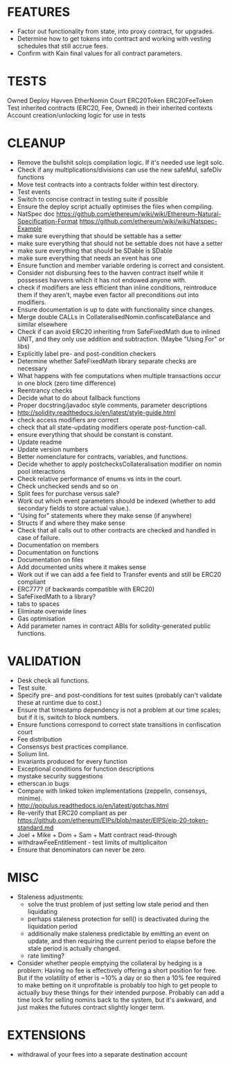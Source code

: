 FEATURES
========
* Factor out functionality from state, into proxy contract, for upgrades.
* Determine how to get tokens into contract and working with vesting schedules that still accrue fees.
* Confirm with Kain final values for all contract parameters.

TESTS
=====
Owned
Deploy
Havven
EtherNomin
Court
ERC20Token
ERC20FeeToken
Test inherited contracts (ERC20, Fee, Owned) in their inherited contexts
Account creation/unlocking logic for use in tests


CLEANUP
=======
* Remove the bullshit solcjs compilation logic. If it's needed use legit solc.
* Check if any multiplications/divisions can use the new safeMul, safeDiv functions
* Move test contracts into a contracts folder within test directory.
* Test events
* Switch to concise contract in testing suite if possible
* Ensure the deploy script actually optimises the files when compiling.
* NatSpec doc https://github.com/ethereum/wiki/wiki/Ethereum-Natural-Specification-Format https://github.com/ethereum/wiki/wiki/Natspec-Example
* make sure everything that should be settable has a setter
* make sure everything that should not be settable does not have a setter
* make sure everything that should be SDable is SDable
* make sure everything that needs an event has one
* Ensure function and member variable ordering is correct and consistent.
* Consider not disbursing fees to the havven contract itself while it possesses havvens which it has not endowed anyone with.
* check if modifiers are less efficient than inline conditions, reintroduce them if they aren't, maybe even factor all preconditions out into modifiers.
* Ensure documentation is up to date with functionality since changes.
* Merge double CALLs in CollateralisedNomin.confiscateBalance and similar elsewhere
* Check if can avoid ERC20 inheriting from SafeFixedMath due to inlined UNIT, and they only use addition and subtraction. (Maybe "Using For" or libs)
* Explicitly label pre- and post-condition checkers
* Determine whether SafeFixedMath library separate checks are necessary
* What happens with fee computations when multiple transactions occur in one block (zero time difference)
* Reentrancy checks
* Decide what to do about fallback functions
* Proper docstring/javadoc style comments, parameter descriptions
* http://solidity.readthedocs.io/en/latest/style-guide.html
* check access modifiers are correct
* check that all state-updating modifiers operate post-function-call.
* ensure everything that should be constant is constant.
* Update readme
* Update version numbers
* Better nomenclature for contracts, variables, and functions.
* Decide whether to apply postchecksCollateralisation modifier on nomin pool interactions
* Check relative performance of enums vs ints in the court.
* Check unchecked sends and so on
* Split fees for purchase versus sale?
* Work out which event parameters should be indexed (whether to add secondary fields to store actual value.).
* "Using for" statements where they make sense (if anywhere)
* Structs if and where they make sense
* Check that all calls out to other contracts are checked and handled in case of failure.
* Documentation on members
* Documentation on functions
* Documentation on files
* Add documented units where it makes sense
* Work out if we can add a fee field to Transfer events and still be ERC20 compliant
* ERC777? (if backwards compatible with ERC20)
* SafeFixedMath to a library?
* tabs to spaces
* Eliminate overwide lines
* Gas optimisation
* Add parameter names in contract ABIs for solidity-generated public functions.

VALIDATION
==========
* Desk check all functions.
* Test suite.
* Specify pre- and post-conditions for test suites (probably can't validate these at runtime due to cost.)
* Ensure that timestamp dependency is not a problem at our time scales; but if it is, switch to block numbers.
* Ensure functions correspond to correct state transitions in confiscation court
* Fee distribution
* Consensys best practices compliance.
* Solium lint.
* Invariants produced for every function
* Exceptional conditions for function descriptions
* mystake security suggestions
* etherscan.io bugs
* Compare with linked token implementations (zeppelin, consensys, minime).
* http://populus.readthedocs.io/en/latest/gotchas.html
* Re-verify that ERC20 compliant as per https://github.com/ethereum/EIPs/blob/master/EIPS/eip-20-token-standard.md
* Joel + Mike + Dom + Sam + Matt contract read-through
* withdrawFeeEntitlement - test limits of multiplicaiton
* Ensure that denominators can never be zero.

MISC
====
* Staleness adjustments:
    - solve the trust problem of just setting low stale period and then liquidating
    - perhaps staleness protection for sell() is deactivated during the liquidation period
    - additionally make staleness predictable by emitting an event on update, and then requiring the current period to elapse before the stale period is actually changed.
    - rate limiting?
* Consider whether people emptying the collateral by hedging is a problem:
    Having no fee is effectively offering a short position for free. But if the volatility of ether is ~10% a day or so
    then a 10% fee required to make betting on it unprofitable is probably too high to get people to actually buy these things for their intended purpose.
    Probably can add a time lock for selling nomins back to the system, but it's awkward, and just makes the futures contract
    slightly longer term.

EXTENSIONS
==========
* withdrawal of your fees into a separate destination account
